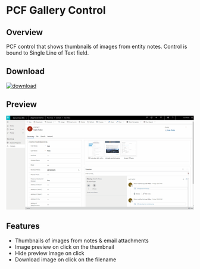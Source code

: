 # PCF Gallery Control

## Overview

PCF control that shows thumbnails of images from entity notes. Control is bound to Single Line of Text field.

## Download

[![download](https://user-images.githubusercontent.com/14048382/27844360-c7ea9670-6174-11e7-8658-80d356c1ba8f.png)](https://github.com/DynamicsNinja/PCF-Gallery-Control/releases/latest)

## Preview

![PCF-Gallery-Control](docs/PCF-Gallery-Control.gif)

## Features

- Thumbnails of images from notes & email attachments
- Image preview on click on the thumbnail
- Hide preview image on click
- Download image on click on the filename